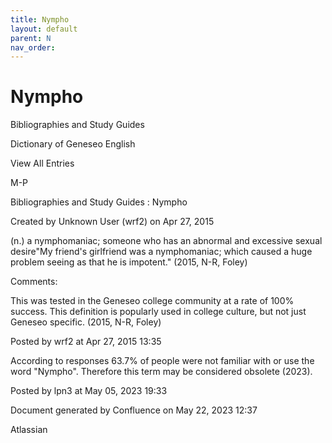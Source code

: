 ```yaml
---
title: Nympho
layout: default
parent: N
nav_order:
---
```


# Nympho

Bibliographies and Study Guides

Dictionary of Geneseo English

View All Entries

M-P

Bibliographies and Study Guides : Nympho

Created by  Unknown User (wrf2) on Apr 27, 2015

(n.) a nymphomaniac; someone who has an abnormal and excessive sexual desire&quot;My friend's girlfriend was a nymphomaniac; which caused a huge problem seeing as that he is impotent.&quot; (2015, N-R, Foley)

Comments:

This was tested in the Geneseo college community at a rate of 100% success. This definition is popularly used in college culture, but not just Geneseo specific. (2015, N-R, Foley)

Posted by wrf2 at Apr 27, 2015 13:35

According to responses 63.7% of people were not familiar with or use the word &quot;Nympho&quot;. Therefore this term may be considered obsolete (2023).

Posted by lpn3 at May 05, 2023 19:33

Document generated by Confluence on May 22, 2023 12:37

Atlassian
